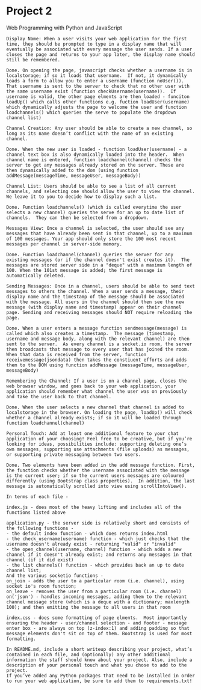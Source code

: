 # Project 2

Web Programming with Python and JavaScript

    Display Name: When a user visits your web application for the first time, they should be prompted to type in a display name that will eventually be associated with every message the user sends. If a user closes the page and returns to your app later, the display name should still be remembered.

    Done. On opening the page, javascript checks whether a username is in localstorage; if so it loads that username.  If not, it dynamically loads a form to allow you to enter a username (function noUser()). That username is sent to the server to check that no other user with the same username exist (function checkUsername(username)).  If username is valid, the other page elments are then loaded - funciton loadUp() which calls other functions e.g. fuction loadUser(username) which dynamically adjusts the page to welcome the user and function loadchannels() which queries the serve to populate the dropdown channel list) 

    Channel Creation: Any user should be able to create a new channel, so long as its name doesn’t conflict with the name of an existing channel.

    Done. When the new user is loaded - function loadUser(username) - a channel text box is also dynamically loaded into the header.  When channel name is entered, function loadchannel(channel) checks the server to get any messages already stored on the server. These are then dynamically added to the dom (using function addMessage(messageTime, messageUser, messageBody))

    Channel List: Users should be able to see a list of all current channels, and selecting one should allow the user to view the channel. We leave it to you to decide how to display such a list.

    Done. Function loadchannels() (which is called everytime the user selects a new channel) queries the serve for an up to date list of channels.  They can then be selected from a dropdown.

    Messages View: Once a channel is selected, the user should see any messages that have already been sent in that channel, up to a maximum of 100 messages. Your app should only store the 100 most recent messages per channel in server-side memory.

    Done. Function loadchannel(channel) queries the server for any existing messages (or if the channel doesn't exist creates it).  The messages are stored server side in a "deque" with a maximum length of 100. When the 101st message is added; the first message is automatically deleted.

    Sending Messages: Once in a channel, users should be able to send text messages to others the channel. When a user sends a message, their display name and the timestamp of the message should be associated with the message. All users in the channel should then see the new message (with display name and timestamp) appear on their channel page. Sending and receiving messages should NOT require reloading the page.

    Done. When a user enters a message function sendmessage(message) is called which also creates a timestamp.  The message (timestamp, username and message body, along with the relevant channel) are then sent to the server.  As every channel is a socket.io room, the server then broadcasts that message to every user that has joined the room.  When that data is received from the server, function receivemessage(jsondata) then takes the constiuent efforts and adds them to the DOM using function addMessage (messageTime, messageUser, messageBody)

    Remembering the Channel: If a user is on a channel page, closes the web browser window, and goes back to your web application, your application should remember what channel the user was on previously and take the user back to that channel.

    Done. When the user selects a new channel that channel is added to localstorage in the browser. On loading the page, loadUp() will check whether a channel already exists; if so it will be loaded through function loadchannel(channel)

    Personal Touch: Add at least one additional feature to your chat application of your choosing! Feel free to be creative, but if you’re looking for ideas, possibilities include: supporting deleting one’s own messages, supporting use attachments (file uploads) as messages, or supporting private messaging between two users.

    Done. Two elements have been added in the add message function. First, the function checks whether the username associated with the message is the current user; if so the current users messages are coloured differently (using Bootstrap class properties).  In addition, the last message is automatically scrolled into view using scrollIntoView().

    In terms of each file - 

    index.js - does most of the heavy lifting and includes all of the functions listed above

    application.py - the server side is relatively short and consists of the following functions -
    - the default index function - which does returns index.html
    - the check_username(username) function - which just checks that the username doesn't already exist - returning "valid" or "invalid"
    - the open_channel(username, channel) function - which adds a new channel if it doesn't already exist; and returns any messages in that channel (if it did exist)
    - the list channels() function - which provides back an up to date channel list;
    And the various socketio functions - 
    on_join - adds the user to a particular room (i.e. channel), using socket io's room function;
    on_leave - removes the user from a particular room (i.e. channel)
    on('json') - handles incoming messages, adding them to the relevant channel message store (which is a deque with a dictionary; maxlength 100); and then emitting the message to all users in that room

    index.css - does some formatting of page elments.  Most importantly ensuring the header - user/channel selection - and footer - message enter box - are always on top (z-index:1) and adding padding so that message elements don't sit on top of them. Bootstrap is used for most formatting.

    In README.md, include a short writeup describing your project, what’s contained in each file, and (optionally) any other additional information the staff should know about your project. Also, include a description of your personal touch and what you chose to add to the project.
    If you’ve added any Python packages that need to be installed in order to run your web application, be sure to add them to requirements.txt!
